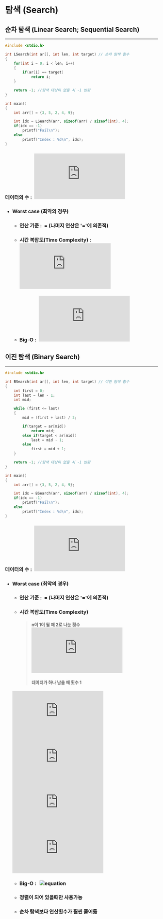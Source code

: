 탐색 (Search)
==============
## 순차 탐색 (Linear Search; Sequential Search)
------------------------------------------------
```C
#include <stdio.h>

int LSearch(int ar[], int len, int target) // 순차 탐색 함수
{
    for(int i = 0; i < len; i++)
    {
        if(ar[i] == target)
            return i;
    }

    return -1; //탐색 대상이 없을 시 -1 반환
}

int main()
{
    int arr[] = {3, 5, 2, 4, 9};

    int idx = LSearch(arr, sizeof(arr) / sizeof(int), 4);
    if(idx == -1)
        printf("Fail\n");
    else
        printf("Index : %d\n", idx);
}
```
### 데이터의 수 : &nbsp;![equation](http://latex.codecogs.com/svg.latex?n)
* ### Worst case (최악의 경우)
    - ### 연산 기준 : &nbsp;= (나머지 연산은 '='에 의존적)
    - ### 시간 복잡도(Time Complexity) : &nbsp;![equation](http://latex.codecogs.com/svg.latex?T(n)%20=%20n)
    - ### Big-O : &nbsp;![equation](http://latex.codecogs.com/svg.latex?O(n))

## 이진 탐색 (Binary Search)
---------------------------------------
```C
#include <stdio.h>

int BSearch(int ar[], int len, int target) // 이진 탐색 함수
{
    int first = 0;
    int last = len - 1;
    int mid;

    while (first <= last)
    {
        mid = (first + last) / 2;

        if(target = ar[mid])
            return mid;
        else if(target < ar[mid])
            last = mid - 1;
        else
            first = mid + 1;
    }

    return -1; //탐색 대상이 없을 시 -1 반환
}

int main()
{
    int arr[] = {3, 5, 2, 4, 9};

    int idx = BSearch(arr, sizeof(arr) / sizeof(int), 4);
    if(idx == -1)
        printf("Fail\n");
    else
        printf("Index : %d\n", idx);
}
```
### 데이터의 수 : &nbsp;![equation](http://latex.codecogs.com/svg.latex?n)
* ### Worst case (최악의 경우)
    - ### 연산 기준 : &nbsp;= (나머지 연산은 '='에 의존적)
    - ### 시간 복잡도(Time Complexity)
        > #### n이 1이 될 때 2로 나눈 횟수 ![equation](http://latex.codecogs.com/svg.latex?k)
        > #### 데이터가 하나 남을 때 횟수 1
    ![equation](http://latex.codecogs.com/svg.latex?T(n)%20=%20k%20&plus;%201)  
    ![equation](http://latex.codecogs.com/svg.latex?n%20%5Ctimes%20%5Cleft%20(%20%5Cfrac%7B1%7D%7B2%7D%20%5Cright%20)%5Ek%20=%201)  
    ![equation](http://latex.codecogs.com/svg.latex?%5Clog_2%20n%20=%20k)  
    ![equation](http://latex.codecogs.com/svg.latex?T(n)%20=%20%5Clog_2%20n)  
    - ### Big-O : &nbsp; ![equation](http://latex.codecogs.com/svg.latex?O(\log_2&space;n))

    - ### 정렬이 되어 있을때만 사용가능
    - ### 순차 탐색보다 연산횟수가 훨씬 줄어듦
